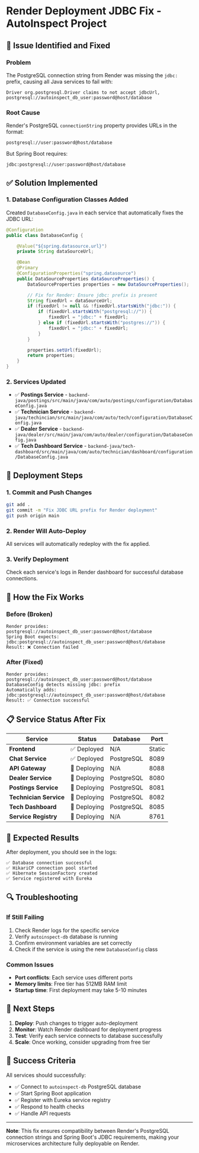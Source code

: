 # Render Deployment JDBC Fix - AutoInspect Project

## 🚨 **Issue Identified and Fixed**

### **Problem**

The PostgreSQL connection string from Render was missing the `jdbc:` prefix, causing all Java services to fail with:

```
Driver org.postgresql.Driver claims to not accept jdbcUrl, postgresql://autoinspect_db_user:password@host/database
```

### **Root Cause**

Render's PostgreSQL `connectionString` property provides URLs in the format:

```
postgresql://user:password@host/database
```

But Spring Boot requires:

```
jdbc:postgresql://user:password@host/database
```

## ✅ **Solution Implemented**

### **1. Database Configuration Classes Added**

Created `DatabaseConfig.java` in each service that automatically fixes the JDBC URL:

```java
@Configuration
public class DatabaseConfig {

    @Value("${spring.datasource.url}")
    private String dataSourceUrl;

    @Bean
    @Primary
    @ConfigurationProperties("spring.datasource")
    public DataSourceProperties dataSourceProperties() {
        DataSourceProperties properties = new DataSourceProperties();

        // Fix for Render: Ensure jdbc: prefix is present
        String fixedUrl = dataSourceUrl;
        if (fixedUrl != null && !fixedUrl.startsWith("jdbc:")) {
            if (fixedUrl.startsWith("postgresql://")) {
                fixedUrl = "jdbc:" + fixedUrl;
            } else if (fixedUrl.startsWith("postgres://")) {
                fixedUrl = "jdbc:" + fixedUrl;
            }
        }

        properties.setUrl(fixedUrl);
        return properties;
    }
}
```

### **2. Services Updated**

- ✅ **Postings Service** - `backend-java/postings/src/main/java/com/auto/postings/configuration/DatabaseConfig.java`
- ✅ **Technician Service** - `backend-java/techincian/src/main/java/com/auto/tech/configuration/DatabaseConfig.java`
- ✅ **Dealer Service** - `backend-java/dealer/src/main/java/com/auto/dealer/configuration/DatabaseConfig.java`
- ✅ **Tech Dashboard Service** - `backend-java/tech-dashboard/src/main/java/com/auto/technician/dashboard/configuration/DatabaseConfig.java`

## 🚀 **Deployment Steps**

### **1. Commit and Push Changes**

```bash
git add .
git commit -m "Fix JDBC URL prefix for Render deployment"
git push origin main
```

### **2. Render Will Auto-Deploy**

All services will automatically redeploy with the fix applied.

### **3. Verify Deployment**

Check each service's logs in Render dashboard for successful database connections.

## 🔧 **How the Fix Works**

### **Before (Broken)**

```
Render provides: postgresql://autoinspect_db_user:password@host/database
Spring Boot expects: jdbc:postgresql://autoinspect_db_user:password@host/database
Result: ❌ Connection failed
```

### **After (Fixed)**

```
Render provides: postgresql://autoinspect_db_user:password@host/database
DatabaseConfig detects missing jdbc: prefix
Automatically adds: jdbc:postgresql://autoinspect_db_user:password@host/database
Result: ✅ Connection successful
```

## 📋 **Service Status After Fix**

| Service                | Status       | Database   | Port   |
| ---------------------- | ------------ | ---------- | ------ |
| **Frontend**           | ✅ Deployed  | N/A        | Static |
| **Chat Service**       | ✅ Deployed  | PostgreSQL | 8089   |
| **API Gateway**        | 🔄 Deploying | N/A        | 8088   |
| **Dealer Service**     | 🔄 Deploying | PostgreSQL | 8080   |
| **Postings Service**   | 🔄 Deploying | PostgreSQL | 8081   |
| **Technician Service** | 🔄 Deploying | PostgreSQL | 8082   |
| **Tech Dashboard**     | 🔄 Deploying | PostgreSQL | 8085   |
| **Service Registry**   | 🔄 Deploying | N/A        | 8761   |

## 🎯 **Expected Results**

After deployment, you should see in the logs:

```
✅ Database connection successful
✅ HikariCP connection pool started
✅ Hibernate SessionFactory created
✅ Service registered with Eureka
```

## 🔍 **Troubleshooting**

### **If Still Failing**

1. Check Render logs for the specific service
2. Verify `autoinspect-db` database is running
3. Confirm environment variables are set correctly
4. Check if the service is using the new `DatabaseConfig` class

### **Common Issues**

- **Port conflicts**: Each service uses different ports
- **Memory limits**: Free tier has 512MB RAM limit
- **Startup time**: First deployment may take 5-10 minutes

## 📝 **Next Steps**

1. **Deploy**: Push changes to trigger auto-deployment
2. **Monitor**: Watch Render dashboard for deployment progress
3. **Test**: Verify each service connects to database successfully
4. **Scale**: Once working, consider upgrading from free tier

## 🎉 **Success Criteria**

All services should successfully:

- ✅ Connect to `autoinspect-db` PostgreSQL database
- ✅ Start Spring Boot application
- ✅ Register with Eureka service registry
- ✅ Respond to health checks
- ✅ Handle API requests

---

**Note**: This fix ensures compatibility between Render's PostgreSQL connection strings and Spring Boot's JDBC requirements, making your microservices architecture fully deployable on Render.
